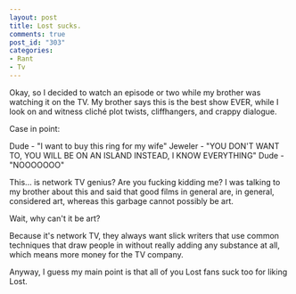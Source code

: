 ```yaml
--- 
layout: post
title: Lost sucks.
comments: true
post_id: "303"
categories:
- Rant
- Tv
---
```

Okay, so I decided to watch an episode or two while my brother was watching it on the TV.  My brother says this is the best show EVER, while I look on and witness cliché plot twists, cliffhangers, and crappy dialogue.

Case in point:

Dude - "I want to buy this ring for my wife"
Jeweler - "YOU DON'T WANT TO, YOU WILL BE ON AN ISLAND INSTEAD, I KNOW EVERYTHING"
Dude - "NOOOOOOO"

This... is network TV genius?  Are you fucking kidding me?  I was talking to my brother about this and said that good films in general are, in general, considered art, whereas this garbage cannot possibly be art.

Wait, why can't it be art?

Because it's network TV, they always want slick writers that use common techniques that draw people in without really adding any substance at all, which means more money for the TV company.

Anyway, I guess my main point is that all of you Lost fans suck too for liking Lost.

